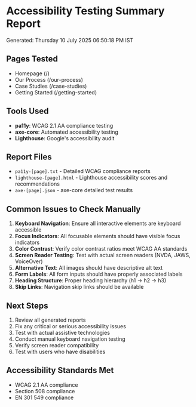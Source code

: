 # Accessibility Testing Summary Report
Generated: Thursday 10 July 2025 06:50:18 PM IST

## Pages Tested
- Homepage (/)
- Our Process (/our-process)
- Case Studies (/case-studies)
- Getting Started (/getting-started)

## Tools Used
- **pa11y**: WCAG 2.1 AA compliance testing
- **axe-core**: Automated accessibility testing
- **Lighthouse**: Google's accessibility audit

## Report Files
- `pa11y-[page].txt` - Detailed WCAG compliance reports
- `lighthouse-[page].html` - Lighthouse accessibility scores and recommendations
- `axe-[page].json` - axe-core detailed test results

## Common Issues to Check Manually
1. **Keyboard Navigation**: Ensure all interactive elements are keyboard accessible
2. **Focus Indicators**: All focusable elements should have visible focus indicators
3. **Color Contrast**: Verify color contrast ratios meet WCAG AA standards
4. **Screen Reader Testing**: Test with actual screen readers (NVDA, JAWS, VoiceOver)
5. **Alternative Text**: All images should have descriptive alt text
6. **Form Labels**: All form inputs should have properly associated labels
7. **Heading Structure**: Proper heading hierarchy (h1 → h2 → h3)
8. **Skip Links**: Navigation skip links should be available

## Next Steps
1. Review all generated reports
2. Fix any critical or serious accessibility issues
3. Test with actual assistive technologies
4. Conduct manual keyboard navigation testing
5. Verify screen reader compatibility
6. Test with users who have disabilities

## Accessibility Standards Met
- WCAG 2.1 AA compliance
- Section 508 compliance
- EN 301 549 compliance
